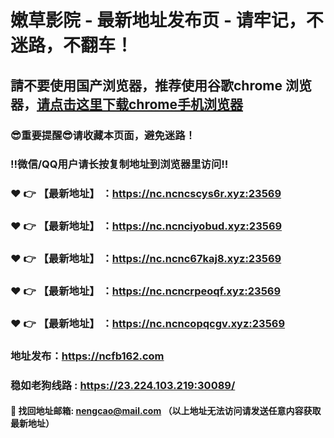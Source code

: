 # 嫩草影院 - 最新地址发布页 - 请牢记，不迷路，不翻车！

## 請不要使用国产浏览器，推荐使用谷歌chrome 浏览器，<a href = "https://www.google.cn/chrome/">请点击这里下载chrome手机浏览器</a>

### :sunglasses:重要提醒:sunglasses:请收藏本页面，避免迷路！
### ‼️微信/QQ用户请长按复制地址到浏览器里访问‼️

### :heart: :point_right: 【最新地址】 ：https://nc.ncncscys6r.xyz:23569
### :heart: :point_right: 【最新地址】 ：https://nc.ncnciyobud.xyz:23569
### :heart: :point_right: 【最新地址】 ：https://nc.ncnc67kaj8.xyz:23569
### :heart: :point_right: 【最新地址】 ：https://nc.ncncrpeoqf.xyz:23569
### :heart: :point_right: 【最新地址】 ：https://nc.ncncopqcgv.xyz:23569

### 地址发布：https://ncfb162.com
### 稳如老狗线路 : https://23.224.103.219:30089/

#### :e-mail: __找回地址邮箱: nengcao@mail.com （以上地址无法访问请发送任意内容获取最新地址）__
